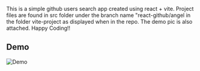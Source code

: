 This is a simple github users search app created using react + vite. Project files are found in src folder under the branch name "react-github/angel in the folder vite-project as displayed when in the repo. The demo pic is also attached. Happy Coding!!


## Demo

![Demo](https://raw.githubusercontent.com/AngelHenriettaAboah/GitHub-user-search-app/react-github/angel/vite-project/src/assets/demo0.jpg)
